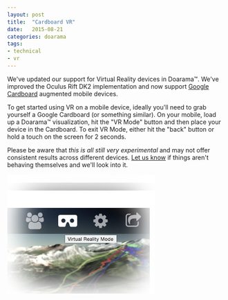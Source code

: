 ```yaml
---
layout: post
title:  "Cardboard VR"
date:   2015-08-21
categories: doarama
tags:
- technical
- vr
---
```


[]()

We've updated our support for Virtual Reality devices in Doarama&trade;. We've improved the Oculus Rift DK2 implementation and now support [Google Cardboard](https://www.google.com/get/cardboard/) augmented mobile devices.

To get started using VR on a mobile device, ideally you'll need to grab yourself a Google Cardboard (or something similar). On your mobile, load up a Doarama&trade; visualization, hit the "VR Mode" button and then place your device in the Cardboard. To exit VR Mode, either hit the "back" button or hold a touch on the screen for 2 seconds.

Please be aware that _this is all still very experimental_ and may not offer consistent results across different devices. [Let us know](mailto:support@doarama.com) if things aren't behaving themselves and we'll look into it.

![VR Mode Button](/assets/2015-08-30-vr-button.png)
